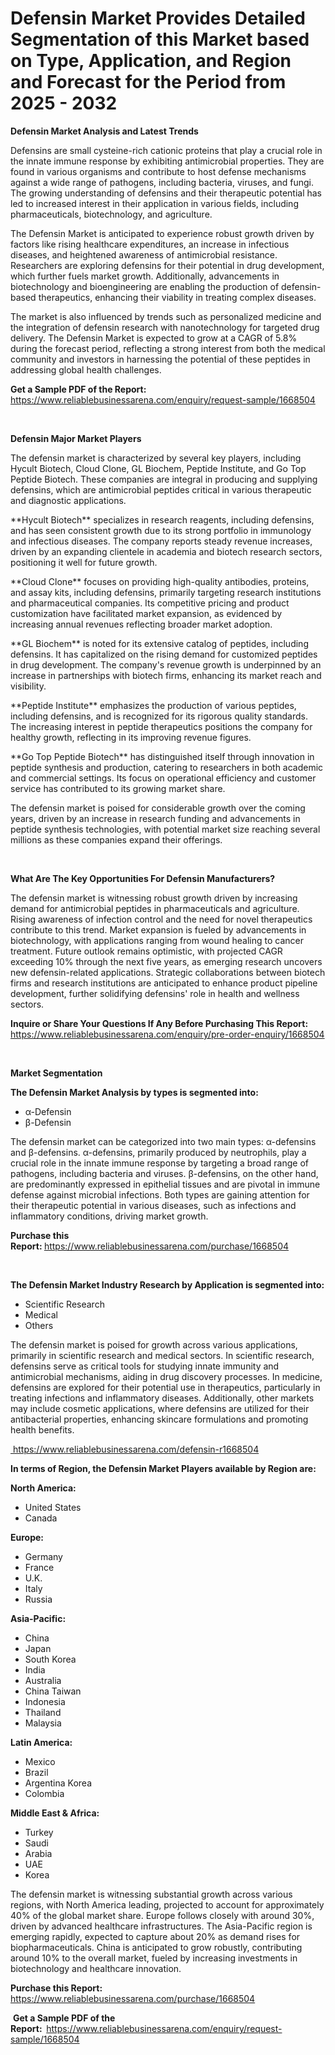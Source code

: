 <p><h1>Defensin Market Provides Detailed Segmentation of this Market based on Type, Application, and Region and Forecast for the Period from 2025 - 2032</h1></p><p><strong>Defensin Market Analysis and Latest Trends</strong></p>
<p><p>Defensins are small cysteine-rich cationic proteins that play a crucial role in the innate immune response by exhibiting antimicrobial properties. They are found in various organisms and contribute to host defense mechanisms against a wide range of pathogens, including bacteria, viruses, and fungi. The growing understanding of defensins and their therapeutic potential has led to increased interest in their application in various fields, including pharmaceuticals, biotechnology, and agriculture.</p><p>The Defensin Market is anticipated to experience robust growth driven by factors like rising healthcare expenditures, an increase in infectious diseases, and heightened awareness of antimicrobial resistance. Researchers are exploring defensins for their potential in drug development, which further fuels market growth. Additionally, advancements in biotechnology and bioengineering are enabling the production of defensin-based therapeutics, enhancing their viability in treating complex diseases.</p><p>The market is also influenced by trends such as personalized medicine and the integration of defensin research with nanotechnology for targeted drug delivery. The Defensin Market is expected to grow at a CAGR of 5.8% during the forecast period, reflecting a strong interest from both the medical community and investors in harnessing the potential of these peptides in addressing global health challenges.</p></p>
<p><strong>Get a Sample PDF of the Report:&nbsp;</strong> <a href="https://www.reliablebusinessarena.com/enquiry/request-sample/1668504?utm_campaign=2530&utm_medium=2&utm_source=Github&utm_content=ia&utm_term=13042025&utm_id=defensin">https://www.reliablebusinessarena.com/enquiry/request-sample/1668504</a></p>
<p>&nbsp;</p>
<p><strong>Defensin Major Market Players</strong></p>
<p><p>The defensin market is characterized by several key players, including Hycult Biotech, Cloud Clone, GL Biochem, Peptide Institute, and Go Top Peptide Biotech. These companies are integral in producing and supplying defensins, which are antimicrobial peptides critical in various therapeutic and diagnostic applications.</p><p>**Hycult Biotech** specializes in research reagents, including defensins, and has seen consistent growth due to its strong portfolio in immunology and infectious diseases. The company reports steady revenue increases, driven by an expanding clientele in academia and biotech research sectors, positioning it well for future growth.</p><p>**Cloud Clone** focuses on providing high-quality antibodies, proteins, and assay kits, including defensins, primarily targeting research institutions and pharmaceutical companies. Its competitive pricing and product customization have facilitated market expansion, as evidenced by increasing annual revenues reflecting broader market adoption.</p><p>**GL Biochem** is noted for its extensive catalog of peptides, including defensins. It has capitalized on the rising demand for customized peptides in drug development. The company's revenue growth is underpinned by an increase in partnerships with biotech firms, enhancing its market reach and visibility.</p><p>**Peptide Institute** emphasizes the production of various peptides, including defensins, and is recognized for its rigorous quality standards. The increasing interest in peptide therapeutics positions the company for healthy growth, reflecting in its improving revenue figures.</p><p>**Go Top Peptide Biotech** has distinguished itself through innovation in peptide synthesis and production, catering to researchers in both academic and commercial settings. Its focus on operational efficiency and customer service has contributed to its growing market share.</p><p>The defensin market is poised for considerable growth over the coming years, driven by an increase in research funding and advancements in peptide synthesis technologies, with potential market size reaching several millions as these companies expand their offerings.</p></p>
<p>&nbsp;</p>
<p><strong>What Are The Key Opportunities For Defensin Manufacturers?</strong></p>
<p><p>The defensin market is witnessing robust growth driven by increasing demand for antimicrobial peptides in pharmaceuticals and agriculture. Rising awareness of infection control and the need for novel therapeutics contribute to this trend. Market expansion is fueled by advancements in biotechnology, with applications ranging from wound healing to cancer treatment. Future outlook remains optimistic, with projected CAGR exceeding 10% through the next five years, as emerging research uncovers new defensin-related applications. Strategic collaborations between biotech firms and research institutions are anticipated to enhance product pipeline development, further solidifying defensins' role in health and wellness sectors.</p></p>
<p><strong>Inquire or Share Your Questions If Any Before Purchasing This Report:</strong> <a href="https://www.reliablebusinessarena.com/enquiry/pre-order-enquiry/1668504?utm_campaign=2530&utm_medium=2&utm_source=Github&utm_content=ia&utm_term=13042025&utm_id=defensin">https://www.reliablebusinessarena.com/enquiry/pre-order-enquiry/1668504</a></p>
<p>&nbsp;</p>
<p><strong>Market Segmentation</strong></p>
<p><strong>The Defensin Market Analysis by types is segmented into:</strong></p>
<p><ul><li>α-Defensin</li><li>β-Defensin</li></ul></p>
<p><p>The defensin market can be categorized into two main types: α-defensins and β-defensins. α-defensins, primarily produced by neutrophils, play a crucial role in the innate immune response by targeting a broad range of pathogens, including bacteria and viruses. β-defensins, on the other hand, are predominantly expressed in epithelial tissues and are pivotal in immune defense against microbial infections. Both types are gaining attention for their therapeutic potential in various diseases, such as infections and inflammatory conditions, driving market growth.</p></p>
<p><strong>Purchase this Report:&nbsp;</strong><a href="https://www.reliablebusinessarena.com/purchase/1668504?utm_campaign=2530&utm_medium=2&utm_source=Github&utm_content=ia&utm_term=13042025&utm_id=defensin">https://www.reliablebusinessarena.com/purchase/1668504</a></p>
<p>&nbsp;</p>
<p><strong>The Defensin Market Industry Research by Application is segmented into:</strong></p>
<p><ul><li>Scientific Research</li><li>Medical</li><li>Others</li></ul></p>
<p><p>The defensin market is poised for growth across various applications, primarily in scientific research and medical sectors. In scientific research, defensins serve as critical tools for studying innate immunity and antimicrobial mechanisms, aiding in drug discovery processes. In medicine, defensins are explored for their potential use in therapeutics, particularly in treating infections and inflammatory diseases. Additionally, other markets may include cosmetic applications, where defensins are utilized for their antibacterial properties, enhancing skincare formulations and promoting health benefits.</p></p>
<p><a href="https://www.reliablebusinessarena.com/defensin-r1668504?utm_campaign=2530&utm_medium=2&utm_source=Github&utm_content=ia&utm_term=13042025&utm_id=defensin">&nbsp;https://www.reliablebusinessarena.com/defensin-r1668504</a></p>
<p><strong>In terms of Region, the Defensin Market Players available by Region are:</strong></p>
<p>
    <p> <strong> North America: </strong>
        <ul>
            <li>United States</li>
            <li>Canada</li>
        </ul>
        </p> 
    <p> <strong> Europe: </strong>
        <ul>
            <li>Germany</li>
            <li>France</li>
            <li>U.K.</li>
            <li>Italy</li>
            <li>Russia</li>
        </ul>
        </p> 
    <p> <strong> Asia-Pacific: </strong>
        <ul>
            <li>China</li>
            <li>Japan</li>
            <li>South Korea</li>
            <li>India</li>
            <li>Australia</li>
            <li>China Taiwan</li>
            <li>Indonesia</li>
            <li>Thailand</li>
            <li>Malaysia</li>
        </ul>
        </p> 
    <p> <strong> Latin America: </strong>
        <ul>
            <li>Mexico</li>
            <li>Brazil</li>
            <li>Argentina Korea</li>
            <li>Colombia</li>
        </ul>
        </p> 
    <p> <strong> Middle East & Africa: </strong>
        <ul>
            <li>Turkey</li>
            <li>Saudi</li>
            <li>Arabia</li>
            <li>UAE</li>
            <li>Korea</li>
        </ul>
    </p>
    </p>
<p><p>The defensin market is witnessing substantial growth across various regions, with North America leading, projected to account for approximately 40% of the global market share. Europe follows closely with around 30%, driven by advanced healthcare infrastructures. The Asia-Pacific region is emerging rapidly, expected to capture about 20% as demand rises for biopharmaceuticals. China is anticipated to grow robustly, contributing around 10% to the overall market, fueled by increasing investments in biotechnology and healthcare innovation.</p></p>
<p><strong>Purchase this Report: </strong><a href="https://www.reliablebusinessarena.com/purchase/1668504?utm_campaign=2530&utm_medium=2&utm_source=Github&utm_content=ia&utm_term=13042025&utm_id=defensin">https://www.reliablebusinessarena.com/purchase/1668504</a></p>
<p>&nbsp;<strong>Get a Sample PDF of the Report:&nbsp;&nbsp;</strong><a href="https://www.reliablebusinessarena.com/enquiry/request-sample/1668504?utm_campaign=2530&utm_medium=2&utm_source=Github&utm_content=ia&utm_term=13042025&utm_id=defensin">https://www.reliablebusinessarena.com/enquiry/request-sample/1668504</a></p>
<p><strong></strong></p>
<p><p></p><p></p><p></p></p>